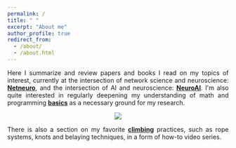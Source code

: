 ```yaml
---
permalink: /
title: " "
excerpt: "About me"
author_profile: true
redirect_from: 
  - /about/
  - /about.html
---
```

<p align="justify"> Here I summarize and review papers and books I read on my topics of interest, currently at the intersection of network science and neuroscience: <a href="https://zahramor.github.io/netneuro/"><b>Netneuro</b></a>, and the intersection of AI and neuroscience: <a href="https://zahramor.github.io/neuroai/"><b>NeuroAI</b></a>. I'm also quite interested in regularly deepening my understanding of math and programming <a href="https://zahramor.github.io/basics/"><b>basics</b></a> as a necessary ground for my research.</p>
<p align="center"><img align="center" src="https://zahramor.github.io/images/intersections.png"></p>
<p align="justify">There is also a section on my favorite <a href="https://zahramor.github.io/climbing/"><b>climbing</b></a> practices, such as rope systems, knots and belaying techniques, in a form of how-to video series.</p>

